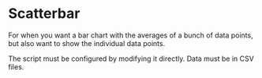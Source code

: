 # Scatterbar

For when you want a bar chart with the averages of a bunch of data points, but also want to show the individual data points.

The script must be configured by modifying it directly. Data must be in CSV files.
